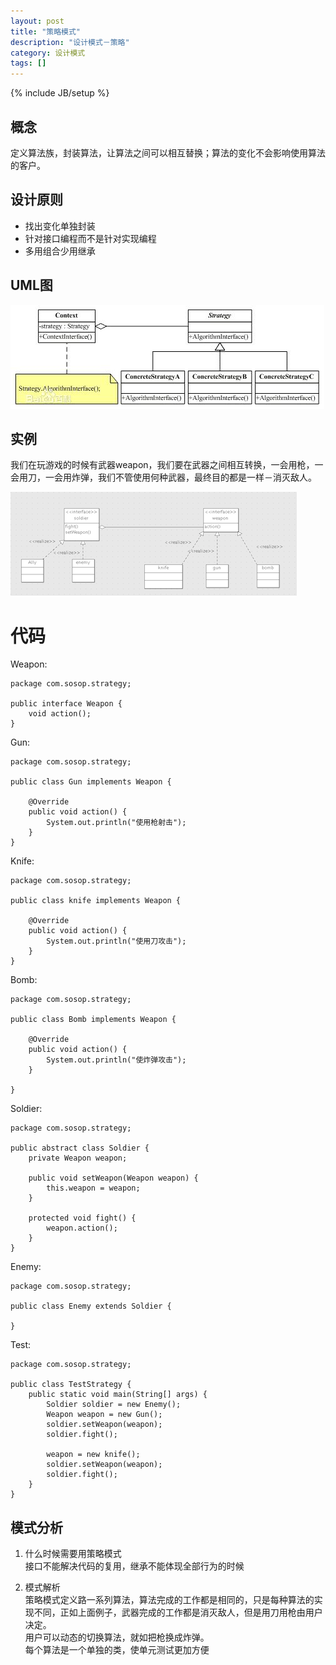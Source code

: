 ```yaml
---
layout: post
title: "策略模式"
description: "设计模式－策略"
category: 设计模式
tags: []
---
```

{% include JB/setup %}


## 概念  
定义算法族，封装算法，让算法之间可以相互替换；算法的变化不会影响使用算法的客户。 

## 设计原则
*  找出变化单独封装
*  针对接口编程而不是针对实现编程
*  多用组合少用继承

## UML图
![策略模式的uml](/assets/pic/strategy-dp.jpg "策略模式的uml")

## 实例  
我们在玩游戏的时候有武器weapon，我们要在武器之间相互转换，一会用枪，一会用刀，一会用炸弹，我们不管使用何种武器，最终目的都是一样－消灭敌人。

![策略模式的uml](/assets/pic/strategy-o.png "策略模式的uml")

# 代码
Weapon:  
	
	package com.sosop.strategy;

	public interface Weapon {
		void action();
	}

Gun:  
	
	package com.sosop.strategy;

	public class Gun implements Weapon {

		@Override
		public void action() {
			System.out.println("使用枪射击");
		}
	}

Knife:

	package com.sosop.strategy;

	public class knife implements Weapon {

		@Override
		public void action() {
			System.out.println("使用刀攻击");
		}
	}

Bomb:

	package com.sosop.strategy;

	public class Bomb implements Weapon {

		@Override
		public void action() {
			System.out.println("使炸弹攻击");
		}

	}

Soldier:

	package com.sosop.strategy;

	public abstract class Soldier {
		private Weapon weapon;

		public void setWeapon(Weapon weapon) {
			this.weapon = weapon;
		}
	
		protected void fight() {
			weapon.action();
		}
	}
	
Enemy:

	package com.sosop.strategy;

	public class Enemy extends Soldier {
	
	}
	
Test:
	
	package com.sosop.strategy;

	public class TestStrategy {
		public static void main(String[] args) {
			Soldier soldier = new Enemy();
			Weapon weapon = new Gun();
			soldier.setWeapon(weapon);
			soldier.fight();
		
			weapon = new knife();
			soldier.setWeapon(weapon);
			soldier.fight();
		}
	}
	


## 模式分析

1.  什么时候需要用策略模式  
接口不能解决代码的复用，继承不能体现全部行为的时候

2.   模式解析  
策略模式定义路一系列算法，算法完成的工作都是相同的，只是每种算法的实现不同，正如上面例子，武器完成的工作都是消灭敌人，但是用刀用枪由用户决定。  
用户可以动态的切换算法，就如把枪换成炸弹。  
每个算法是一个单独的类，使单元测试更加方便
